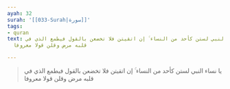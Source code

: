 ```yaml
---
ayah: 32
surah: '[[033-Surah|سورة]]'
tags:
- quran
text: يا نساء النبي لستن كأحد من النساء ۚ إن اتقيتن فلا تخضعن بالقول فيطمع الذي في
  قلبه مرض وقلن قولا معروفا

---
```

> يا نساء النبي لستن كأحد من النساء ۚ إن اتقيتن فلا تخضعن بالقول فيطمع الذي في قلبه مرض وقلن قولا معروفا
